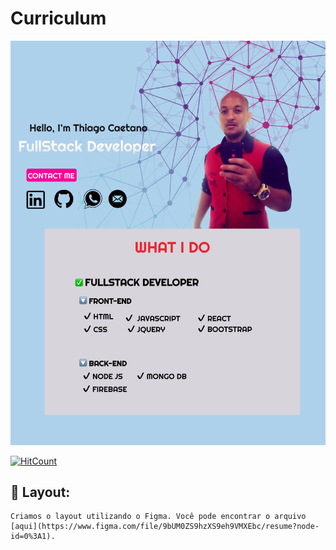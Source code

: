 # Curriculum

![Welcome](/curriculo.png?raw=true)

[![HitCount](https://hits.dwyl.com/ThiagoFullStack//Curriculum.svg)](https://hits.dwyl.com/ThiagoFullStack/ThiagoFullStack/Curriculum)

## 📁 Layout:
```
Criamos o layout utilizando o Figma. Você pode encontrar o arquivo [aqui](https://www.figma.com/file/9bUM0ZS9hzXS9eh9VMXEbc/resume?node-id=0%3A1).

```
